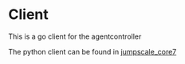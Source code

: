 # Client

This is a go client for the agentcontroller

The python client can be found in [jumpscale_core7](https://www.github.com/jumpscale/jumpscale_core7/lib/JumpScale/lib/agentcontroller2client)
